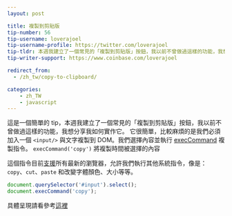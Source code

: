 ```yaml
---
layout: post

title: 複製到剪貼版
tip-number: 56
tip-username: loverajoel
tip-username-profile: https://twitter.com/loverajoel
tip-tldr: 本週我建立了一個常見的「複製到剪貼版」按鈕，我以前不曾做過這樣的功能，我想分享我如何實作它。
tip-writer-support: https://www.coinbase.com/loverajoel

redirect_from:
  - /zh_tw/copy-to-clipboard/

categories:
    - zh_TW
    - javascript
---
```


這是一個簡單的 tip，本週我建立了一個常見的「複製到剪貼版」按鈕，我以前不曾做過這樣的功能，我想分享我如何實作它。
它很簡單，比較麻煩的是我們必須加入一個 `<input/>` 與文字複製到 DOM。我們選擇內容並執行 [execCommand](https://developer.mozilla.org/en-US/docs/Web/API/Document/execCommand) 複製指令。
`execCommand('copy')` 將複製時間被選擇的內容

這個指令目前[支援](http://caniuse.com/#search=execCommand)所有最新的瀏覽器，允許我們執行其他系統指令，像是：`copy`、`cut`、`paste` 和改變字體顏色、大小等等。

```js
document.querySelector('#input').select();
document.execCommand('copy');
```

具體呈現請看參考[這裡](https://jsbin.com/huhozu/edit?html,js,output)
